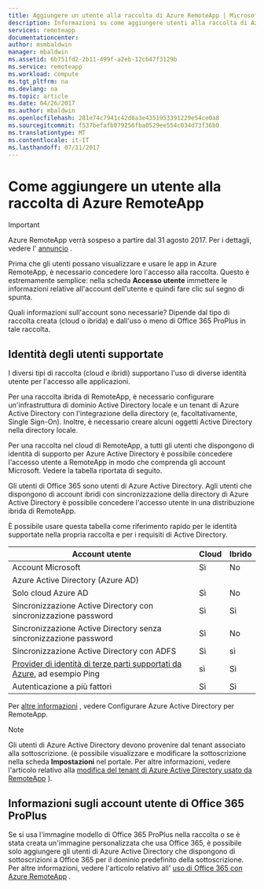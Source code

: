 ```yaml
---
title: Aggiungere un utente alla raccolta di Azure RemoteApp | Microsoft Docs
description: Informazioni su come aggiungere utenti alla raccolta di Azure RemoteApp
services: remoteapp
documentationcenter: 
author: msmbaldwin
manager: mbaldwin
ms.assetid: 6b751fd2-2b11-499f-a2eb-12cb47f3129b
ms.service: remoteapp
ms.workload: compute
ms.tgt_pltfrm: na
ms.devlang: na
ms.topic: article
ms.date: 04/26/2017
ms.author: mbaldwin
ms.openlocfilehash: 281e74c7941c42d8a3e4351953391229e54ce0a8
ms.sourcegitcommit: f537befafb079256fba0529ee554c034d73f36b0
ms.translationtype: MT
ms.contentlocale: it-IT
ms.lasthandoff: 07/11/2017
---
```

# <a name="how-to-add-a-user-to-your-azure-remoteapp-collection"></a>Come aggiungere un utente alla raccolta di Azure RemoteApp
> [!IMPORTANT]
> Azure RemoteApp verrà sospeso a partire dal 31 agosto 2017. Per i dettagli, vedere l' [annuncio](https://go.microsoft.com/fwlink/?linkid=821148) .
> 
> 

Prima che gli utenti possano visualizzare e usare le app in Azure RemoteApp, è necessario concedere loro l'accesso alla raccolta. Questo è estremamente semplice: nella scheda **Accesso utente** immettere le informazioni relative all'account dell'utente e quindi fare clic sul segno di spunta.

Quali informazioni sull'account sono necessarie? Dipende dal tipo di raccolta creata (cloud o ibrida) e dall'uso o meno di Office 365 ProPlus in tale raccolta.

## <a name="supported-user-identities"></a>Identità degli utenti supportate
I diversi tipi di raccolta (cloud e ibridi) supportano l'uso di diverse identità utente per l'accesso alle applicazioni.  

Per una raccolta ibrida di RemoteApp, è necessario configurare un'infrastruttura di dominio Active Directory locale e un tenant di Azure Active Directory con l'integrazione della directory (e, facoltativamente, Single Sign-On). Inoltre, è necessario creare alcuni oggetti Active Directory nella directory locale.  

Per una raccolta nel cloud di RemoteApp, a tutti gli utenti che dispongono di identità di supporto per Azure Active Directory è possibile concedere l'accesso utente a RemoteApp in modo che comprenda gli account Microsoft.  Vedere la tabella riportata di seguito.

Gli utenti di Office 365 sono utenti di Azure Active Directory. Agli utenti che dispongono di account ibridi con sincronizzazione della directory di Azure Active Directory è possibile concedere l'accesso utente in una distribuzione ibrida di RemoteApp.   

È possibile usare questa tabella come riferimento rapido per le identità supportate nella propria raccolta e per i requisiti di Active Directory.

| Account utente | Cloud | Ibrido |
| --- | --- | --- |
| Account Microsoft |Sì |No |
| Azure Active Directory (Azure AD) | | |
| Solo cloud Azure AD |Sì |No |
| Sincronizzazione Active Directory con sincronizzazione password |Sì |Sì |
| Sincronizzazione Active Directory senza sincronizzazione password |Sì |No |
| Sincronizzazione Active Directory con ADFS |Sì |sì |
| [Provider di identità di terze parti supportati da Azure](https://msdn.microsoft.com/library/azure/jj679342.aspx), ad esempio Ping |sì |Sì |
| Autenticazione a più fattori |Sì |Sì |

Per [altre informazioni](remoteapp-ad.md) , vedere Configurare Azure Active Directory per RemoteApp.

> [!NOTE]
> Gli utenti di Azure Active Directory devono provenire dal tenant associato alla sottoscrizione. (è possibile visualizzare e modificare la sottoscrizione nella scheda **Impostazioni** nel portale. Per altre informazioni, vedere l'articolo relativo alla [modifica del tenant di Azure Active Directory usato da RemoteApp](remoteapp-changetenant.md) ).
> 
> 

## <a name="office-365-proplus-user-account-information"></a>Informazioni sugli account utente di Office 365 ProPlus
Se si usa l'immagine modello di Office 365 ProPlus nella raccolta *o* se è stata creata un'immagine personalizzata che usa Office 365, è possibile solo aggiungere gli utenti di Azure Active Directory che dispongono di sottoscrizioni a Office 365 per il dominio predefinito della sottoscrizione. Per altre informazioni, vedere l'articolo relativo all' [uso di Office 365 con Azure RemoteApp](remoteapp-o365.md) .

